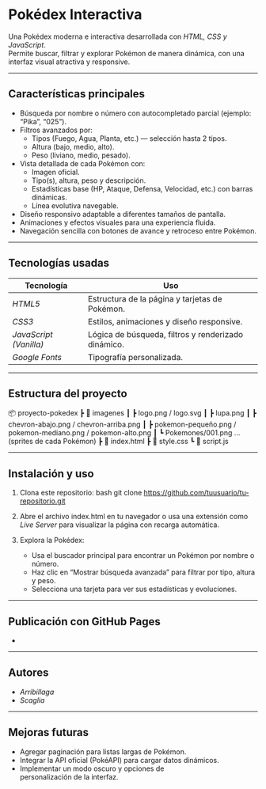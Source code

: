 # Pokédex Interactiva

Una Pokédex moderna e interactiva desarrollada con *HTML, CSS y JavaScript*.  
Permite buscar, filtrar y explorar Pokémon de manera dinámica, con una interfaz visual atractiva y responsive.

---

## Características principales

- Búsqueda por nombre o número con autocompletado parcial (ejemplo: “Pika”, “025”).  
- Filtros avanzados por:
  - Tipos (Fuego, Agua, Planta, etc.) — selección hasta 2 tipos.
  - Altura (bajo, medio, alto).
  - Peso (liviano, medio, pesado).
- Vista detallada de cada Pokémon con:
  - Imagen oficial.
  - Tipo(s), altura, peso y descripción.
  - Estadísticas base (HP, Ataque, Defensa, Velocidad, etc.) con barras dinámicas.
  - Línea evolutiva navegable.
- Diseño responsivo adaptable a diferentes tamaños de pantalla.  
- Animaciones y efectos visuales para una experiencia fluida.  
- Navegación sencilla con botones de avance y retroceso entre Pokémon.

---

## Tecnologías usadas

| Tecnología | Uso |
|------------|------|
| *HTML5* | Estructura de la página y tarjetas de Pokémon. |
| *CSS3* | Estilos, animaciones y diseño responsive. |
| *JavaScript (Vanilla)* | Lógica de búsqueda, filtros y renderizado dinámico. |
| *Google Fonts* | Tipografía personalizada. |

---

## Estructura del proyecto


📦 proyecto-pokedex
 ┣ 📂 imagenes
 ┃ ┣ logo.png / logo.svg
 ┃ ┣ lupa.png
 ┃ ┣ chevron-abajo.png / chevron-arriba.png
 ┃ ┣ pokemon-pequeño.png / pokemon-mediano.png / pokemon-alto.png
 ┃ ┗ Pokemones/001.png ... (sprites de cada Pokémon)
 ┣ 📜 index.html
 ┣ 📜 style.css
 ┗ 📜 script.js


---

## Instalación y uso

1. Clona este repositorio:
bash
git clone https://github.com/tuusuario/tu-repositorio.git


2. Abre el archivo index.html en tu navegador o usa una extensión como *Live Server* para visualizar la página con recarga automática.

3. Explora la Pokédex:  
   - Usa el buscador principal para encontrar un Pokémon por nombre o número.  
   - Haz clic en “Mostrar búsqueda avanzada” para filtrar por tipo, altura y peso.  
   - Selecciona una tarjeta para ver sus estadísticas y evoluciones.

---

## Publicación con GitHub Pages

-
---

## Autores

- *Arribillaga*  
- *Scaglia*

---

## Mejoras futuras

- Agregar paginación para listas largas de Pokémon.  
- Integrar la API oficial (PokéAPI) para cargar datos dinámicos.  
- Implementar un modo oscuro y opciones de personalización de la interfaz.